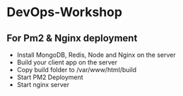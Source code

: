 # DevOps-Workshop

## For Pm2 & Nginx deployment

-   Install MongoDB, Redis, Node and Nginx on the server
-   Build your client app on the server
-   Copy build folder to /var/www/html/build
-   Start PM2 Deployment
-   Start nginx server
